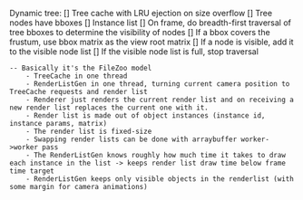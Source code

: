 
Dynamic tree:
    [] Tree cache with LRU ejection on size overflow
    [] Tree nodes have bboxes
    [] Instance list
    [] On frame, do breadth-first traversal of tree bboxes to determine the visibility of nodes
    [] If a bbox covers the frustum, use bbox matrix as the view root matrix
    [] If a node is visible, add it to the visible node list
    [] If the visible node list is full, stop traversal

    -- Basically it's the FileZoo model
        - TreeCache in one thread
        - RenderListGen in one thread, turning current camera position to TreeCache requests and render list
        - Renderer just renders the current render list and on receiving a new render list replaces the current one with it.
        - Render list is made out of object instances (instance id, instance params, matrix) 
        - The render list is fixed-size
        - Swapping render lists can be done with arraybuffer worker->worker pass
        - The RenderListGen knows roughly how much time it takes to draw each instance in the list -> keeps render list draw time below frame time target
        - RenderListGen keeps only visible objects in the renderlist (with some margin for camera animations)
